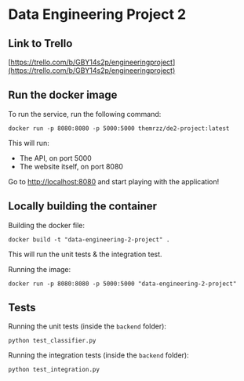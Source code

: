 # Data Engineering Project 2## Link to Trello[https://trello.com/b/GBY14s2p/engineeringproject](https://trello.com/b/GBY14s2p/engineeringproject)## Run the docker imageTo run the service, run the following command:```docker run -p 8080:8080 -p 5000:5000 themrzz/de2-project:latest```This will run:- The API, on port 5000- The website itself, on port 8080Go to [http://localhost:8080](http://localhost:8080) and start playing with the application!## Locally building the containerBuilding the docker file:```docker build -t "data-engineering-2-project" .```This will run the unit tests & the integration test.Running the image:```docker run -p 8080:8080 -p 5000:5000 "data-engineering-2-project"```## TestsRunning the unit tests (inside the `backend` folder):```python test_classifier.py```Running the integration tests (inside the `backend` folder):```python test_integration.py```